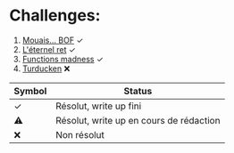 # Challenges:


1. [Mouais... BOF](pwn1/) ✓
2. [L'éternel ret](pwn2/) ✓
3. [Functions madness](pwn3/) ✓
4. [Turducken](pwn4/) ❌

| Symbol | Status                                  |
|--------|-----------------------------------------|
|   ✓    | Résolut, write up fini                  |
|   ⚠    | Résolut, write up en cours de rédaction |
|   ❌   | Non résolut                             |
